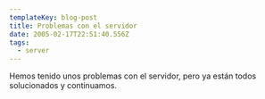 ```yaml
---
templateKey: blog-post
title: Problemas con el servidor
date: 2005-02-17T22:51:40.556Z
tags:
  - server
---
```

Hemos tenido unos problemas con el servidor, pero ya están todos solucionados y continuamos.